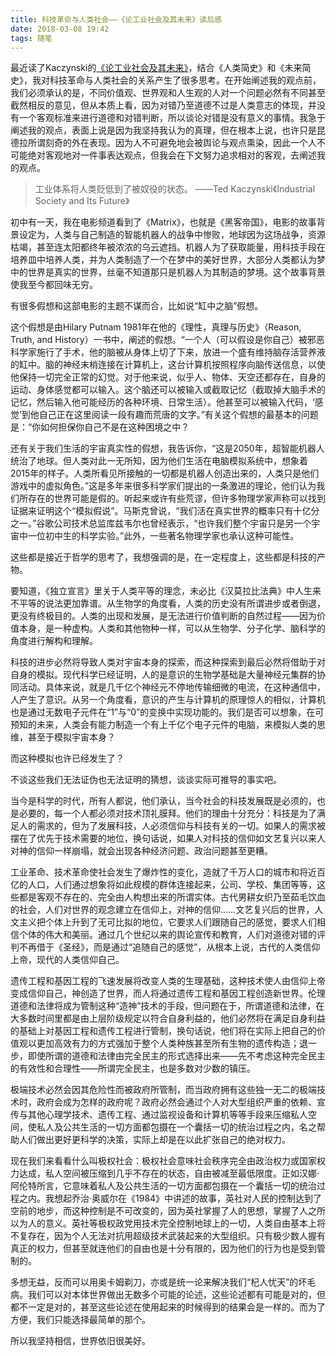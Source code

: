 ```yaml
---
title: 科技革命与人类社会——《论工业社会及其未来》读后感
date: 2018-03-08 19:42
tags: 随笔
---
```

最近读了Kaczynski的[《论工业社会及其未来》](https://shiyuang-scu.github.io/2018/02/23/《论工业社会及其未来》原文摘录/)，结合《人类简史》和《未来简史》，我对科技革命与人类社会的关系产生了很多思考。在开始阐述我的观点前，我们必须承认的是，不同价值观、世界观和人生观的人对一个问题必然有不同甚至截然相反的意见，但从本质上看，因为对错乃至道德不过是人类意志的体现，并没有一个客观标准来进行道德和对错判断，所以谈论对错是没有意义的事情。我急于阐述我的观点，表面上说是因为我坚持我认为的真理，但在根本上说，也许只是昆德拉所谓刻奇的外在表现。因为人不可避免地会被舆论与观点熏染，因此一个人不可能绝对客观地对一件事表达观点，但我会在下文努力追求相对的客观，去阐述我的观点。
<!--more-->
> 工业体系将人类贬低到了被奴役的状态。
> ——Ted Kaczynski《Industrial Society and Its Future》

初中有一天，我在电影频道看到了《Matrix》，也就是《黑客帝国》，电影的故事背景设定为，人类与自己制造的智能机器人的战争中惨败，地球因为这场战争，资源枯竭，甚至连太阳都终年被浓浓的乌云遮挡。机器人为了获取能量，用科技手段在培养皿中培养人类，并为人类制造了一个在梦中的美好世界，大部分人类都认为梦中的世界是真实的世界，丝毫不知道那只是机器人为其制造的梦境。这个故事背景使我至今都回味无穷。

有很多假想和这部电影的主题不谋而合，比如说“缸中之脑”假想。

这个假想是由Hilary Putnam 1981年在他的《理性，真理与历史》（Reason, Truth, and History）一书中，阐述的假想。“一个人（可以假设是你自己）被邪恶科学家施行了手术，他的脑被从身体上切了下来，放进一个盛有维持脑存活营养液的缸中。脑的神经末梢连接在计算机上，这台计算机按照程序向脑传送信息，以使他保持一切完全正常的幻觉。对于他来说，似乎人、物体、天空还都存在，自身的运动、身体感觉都可以输入。这个脑还可以被输入或截取记忆（截取掉大脑手术的记忆，然后输入他可能经历的各种环境、日常生活）。他甚至可以被输入代码，‘感觉’到他自己正在这里阅读一段有趣而荒唐的文字。”有关这个假想的最基本的问题是：“你如何担保你自己不是在这种困境之中？

还有关于我们生活的宇宙真实性的假想，我告诉你，“这是2050年，超智能机器人统治了地球。但人类对此一无所知，因为他们生活在电脑模拟系统中，想象着2015年的样子。人类所看见所接触的一切都是机器人创造出来的，人类只是他们游戏中的虚拟角色。”这是多年来很多科学家们提出的一条激进的理论，他们认为我们所存在的世界可能是假的。听起来或许有些荒谬，但许多物理学家声称可以找到证据来证明这个“模拟假说”。马斯克曾说，“我们活在真实世界的概率只有十亿分之一。”谷歌公司技术总监库兹韦尔也曾经表示，“也许我们整个宇宙只是另一个宇宙中一位初中生的科学实验。”此外，一些著名物理学家也承认这种可能性。

这些都是接近于哲学的思考了，我想强调的是，在一定程度上，这些都是科技的产物。

要知道，《独立宣言》里关于人类平等的理念，未必比《汉莫拉比法典》中人生来不平等的说法更加靠谱。从生物学的角度看，人类的历史没有所谓进步或者倒退，更没有终极目的。人类的出现和发展，是无法进行价值判断的自然过程——因为价值本身，是一种虚构。人类和其他物种一样，可以从生物学、分子化学、脑科学的角度进行解构和理解。

科技的进步必然将导致人类对宇宙本身的探索，而这种探索到最后必然将借助于对自身的模拟。现代科学已经证明，人的是意识的生物学基础是大量神经元集群的协同活动。具体来说，就是几千亿个神经元不停地传输细微的电流，在这种通信中，人产生了意识。从另一个角度看，意识的产生与计算机的原理惊人的相似，计算机也是通过无数电子元件在“1”与“0”的变换中实现功能的。我们是否可以想象，在可预知的未来，人类会有能力制造一个有上千亿个电子元件的电脑，来模拟人类的思维，甚至于模拟宇宙本身？

而这种模拟也许已经发生了？

不谈这些我们无法证伪也无法证明的猜想，谈谈实际可推导的事实吧。

当今是科学的时代，所有人都说，他们承认，当今社会的科技发展既是必须的，也是必要的，每一个人都必须对技术顶礼膜拜。他们的理由十分充分：科技是为了满足人的需求的，但为了发展科技，人必须信仰与科技有关的一切。如果人的需求被摆在了优先于技术需要的地位，换句话说，如果人对科技的信仰如文艺复兴以来人对神的信仰一样崩塌，就会出现各种经济问题、政治问题甚至更糟。

工业革命、技术革命使社会发生了爆炸性的变化，造就了千万人口的城市和将近百亿的人口，人们通过想象将如此规模的群体连接起来，公司、学校、集团等等，这些都是客观不存在的、完全由人构想出来的所谓实体。古代男耕女织乃至茹毛饮血的社会，人们对世界的观念建立在信仰上，对神的信仰……文艺复兴后的世界，人文主义把个体上升到了无可比拟的地位，它要求人们跟随自己的感觉，要求人们相信个体的伟大和美丽。通过几个世纪以来的舆论宣传和教育，人们对道德对错的评判不再借于《圣经》，而是通过“追随自己的感觉”，从根本上说，古代的人类信仰上帝，现代的人类信仰自己。

遗传工程和基因工程的飞速发展将改变人类的生理基础，这种技术使人由信仰上帝变成信仰自己，神创造了世界，而人将通过遗传工程和基因工程创造新世界。伦理道德和法律将成为管制这种“造神”技术的手段，但问题在于，所谓道德和法律，在大多数时间里都是由上层阶级规定以符合自身利益的，他们必然将在满足自身利益的基础上对基因工程和遗传工程进行管制，换句话说，他们将在实际上把自己的价值观以更加高效有力的方式强加于整个人类种族甚至所有生物的遗传构造；退一步，即使所谓的道德和法律由完全民主的形式选择出来——先不考虑这种完全民主的有效性和合理性——所谓完全民主，也是多数对少数的镇压。

极端技术必然会因其危险性而被政府所管制，而当政府拥有这些独一无二的极端技术时，政府会成为怎样的政府呢？政府必然会通过个人对大型组织严重的依赖、宣传与其他心理学技术、遗传工程、通过监视设备和计算机等等手段来压缩私人空间，使私人及公共生活的一切方面都包摄在一个囊括一切的统治过程之内，名之帮助人们做出更好更科学的决策，实际上却是在以此扩张自己的绝对权力。

现在我们来看看什么叫极权社会：极权社会意味社会秩序完全由政治权力或国家权力达成，私人空间被压缩到几乎不存在的状态，自由被减至最低限度。正如汉娜·阿伦特所言，它意味着私人及公共生活的一切方面都包摄在一个囊括一切的统治过程之内。我想起乔治·奥威尔在《1984》中讲述的故事，英社对人民的控制达到了空前的地步，而这种控制是不可改变的，因为英社掌握了人的思想，掌握了人之所以为人的意义。英社等极权政党用技术完全控制地球上的一切，人类自由基本上将不复存在，因为个人无法对抗用超级技术武装起来的大型组织。只有极少数人握有真正的权力，但甚至就连他们的自由也是十分有限的，因为他们的行为也是受到管制的。

多想无益，反而可以用奥卡姆剃刀，亦或是统一论来解决我们“杞人忧天”的坏毛病。我们可以对本体世界做出无数多个可能的论述，这些论述都有可能是对的，但都不一定是对的，甚至这些论述在使用起来的时候得到的结果会是一样的。而为了方便，我们只能选择最简单的那个。

所以我坚持相信，世界依旧很美好。 



